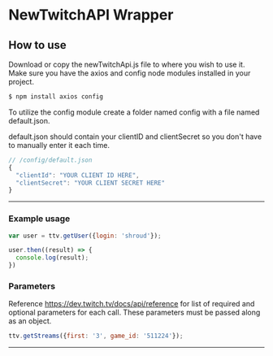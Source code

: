 
# NewTwitchAPI Wrapper




## How to use

Download or copy the newTwitchApi.js file to where you wish to use it.
Make sure you have the axios and config node modules installed in your project.

```bash
$ npm install axios config
```

To utilize the config module create a folder named config with a file named default.json.

default.json should contain your clientID and clientSecret so you don't have to manually enter it each time.

```js
// /config/default.json
{
  "clientId": "YOUR CLIENT ID HERE",
  "clientSecret": "YOUR CLIENT SECRET HERE"
}
```

---

### Example usage
```js
var user = ttv.getUser({login: 'shroud'});

user.then((result) => {
  console.log(result);
})
```

### Parameters
Reference https://dev.twitch.tv/docs/api/reference for list of required
and optional parameters for each call.
These parameters must be passed along as an object.

```js
ttv.getStreams({first: '3', game_id: '511224'});
```
---
